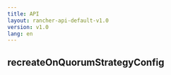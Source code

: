 ```yaml
---
title: API
layout: rancher-api-default-v1.0
version: v1.0
lang: en
---
```


## recreateOnQuorumStrategyConfig





